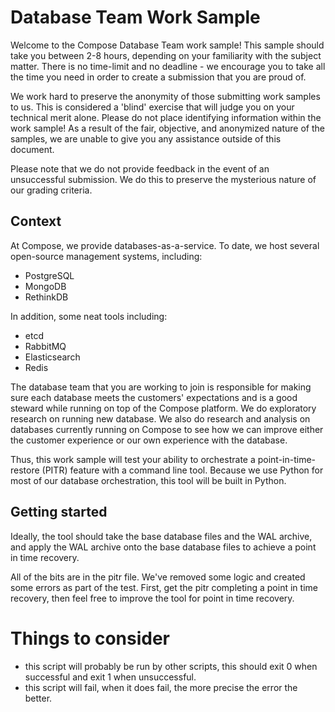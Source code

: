 # Database Team Work Sample

Welcome to the Compose Database Team work sample! This sample should take you between 2-8 hours, depending on your familiarity with the subject matter. There is no time-limit and no deadline - we encourage you to take all the time you need in order to create a submission that you are proud of.

We work hard to preserve the anonymity of those submitting work samples to us. This is considered a 'blind' exercise that will judge you on your technical merit alone. Please do not place identifying information within the work sample! As a result of the fair, objective, and anonymized nature of the samples, we are unable to give you any assistance outside of this document.

Please note that we do not provide feedback in the event of an unsuccessful submission. We do this to preserve the mysterious nature of our grading criteria.

## Context

At Compose, we provide databases-as-a-service. To date, we host several open-source management systems, including:

* PostgreSQL
* MongoDB
* RethinkDB

In addition, some neat tools including:

* etcd
* RabbitMQ
* Elasticsearch
* Redis

The database team that you are working to join is responsible for making sure each database meets the customers' expectations and is a good steward while running on top of the Compose platform. We do exploratory research on running new database. We also do research and analysis on databases currently running on Compose to see how we can improve either the customer experience or our own experience with the database.

Thus, this work sample will test your ability to orchestrate a point-in-time-restore (PITR) feature with a command line tool. Because we use Python for most of our database orchestration, this tool will be built in Python.

## Getting started

Ideally, the tool should take the base database files and the WAL archive, and apply the WAL archive onto the base database files to achieve a point in time recovery.

All of the bits are in the pitr file. We've removed some logic and created some errors as part of the test. First, get the pitr completing a point in time recovery, then feel free to improve the tool for point in time recovery.

# Things to consider

* this script will probably be run by other scripts, this should exit 0 when
  successful and exit 1 when unsuccessful.
* this script will fail, when it does fail, the more precise the error
  the better.
